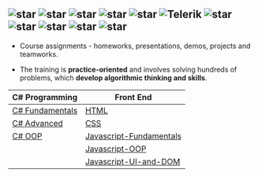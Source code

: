 ## ![star](https://github.com/martinboykov/Telerik_Academy/blob/master/images/star23.jpg)  ![star](https://github.com/martinboykov/Telerik_Academy/blob/master/images/star23.jpg)  ![star](https://github.com/martinboykov/Telerik_Academy/blob/master/images/star23.jpg)  ![star](https://github.com/martinboykov/Telerik_Academy/blob/master/images/star23.jpg)  ![star](https://github.com/martinboykov/Telerik_Academy/blob/master/images/star23.jpg)   ![Telerik](https://github.com/martinboykov/Telerik_Academy/blob/master/images/telerik-academy-logo.jpg)   ![star](https://github.com/martinboykov/Telerik_Academy/blob/master/images/star23.jpg)  ![star](https://github.com/martinboykov/Telerik_Academy/blob/master/images/star23.jpg)  ![star](https://github.com/martinboykov/Telerik_Academy/blob/master/images/star23.jpg)  ![star](https://github.com/martinboykov/Telerik_Academy/blob/master/images/star23.jpg)  ![star](https://github.com/martinboykov/Telerik_Academy/blob/master/images/star23.jpg)

* Course assignments - homeworks, presentations, demos, projects and teamworks.

* The training is **practice-oriented** and involves solving hundreds of problems, 
which **develop algorithmic thinking and skills**.

| C# Programming                              | Front End                                                          |
| ------------------------------------------- | ------------------------------------------------------------------ |
| [C# Fundamentals](CSharp/CSharp%20Part%201) | [HTML](Front-end/HTML)                                             | 
| [C# Advanced](CSharp/CSharp%20Part%202)     | [CSS](Front-end/CSS)                                               |
| [C# OOP](CSharp/OOP)                        | [Javascript-Fundamentals](Front-end/Javascript-Fundamentals)       |
|                                             | [Javascript-OOP](Front-end/JavaScript-OOP)                         |
|                                             | [Javascript-UI-and-DOM](Front-end/JavaScript-UI-and-DOM)           |
